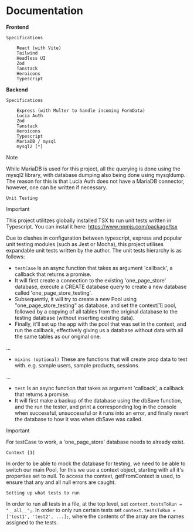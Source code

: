 # Documentation

**Frontend**

`Specifications`
```
    React (with Vite)
    Tailwind
    Headless UI
    Zod
    Tanstack
    Heroicons
    Typescript
```

    
**Backend**

`Specifications`
```
    Express (with Multer to handle incoming FormData)
    Lucia Auth
    Zod
    Tanstack
    Heroicons
    Typescript
    MariaDB / mysql
    mysql2 [*]
```
> [!NOTE]
> While MariaDB is used for this project, all the querying is done using the mysql2 library, with database dumping also being done using mysqldump.
> The reason for this is that Lucia Auth does not have a MariaDB connector, however, one can be written if necessary.



`Unit Testing`
> [!IMPORTANT]
> This project utilitzes globally installed TSX to run unit tests written in Typescript.
> You can instal it here: https://www.npmjs.com/package/tsx


Due to clashes in configuration between typescript, express and popular unit testing modules (such as Jest or Mocha), this project utilises expandable unit tests written by the author. The unit tests hierarchy is as follows:

* `testCase` Is an async function that takes as argument 'callback', a callback that returns a promise. 
* It will first create a connection to the existing 'one_page_store' database, execute a CREATE database query to create a new database called 'one_page_store_testing'.
* Subsequently, it will try to create a new Pool using "one_page_store_testing" as database, and set the context[1] pool, followed by a copying of all tables from the original database to the testing database (without inserting existing data).
* Finally, it'll set up the app with the pool that was set in the context, and run the callback, effectively giving us a database without data with all the same tables as our original one.
  
...

* `mixins (optional)` These are functions that will create prop data to test with. e.g. sample users, sample products, sessions.

...

* `test` Is an async function that takes as argument 'callback', a callback that returns a promise.
* It will first make a backup of the database using the dbSave function, and the run the tester, and print a corresponding log in the console when successful, unsuccessful or it runs into an error, and finally revert the database to how it was when dbSave was called.

> [!IMPORTANT]
> For testCase to work, a 'one_page_store' database needs to already exist.



`Context [1]` 


In order to be able to mock the database for testing, we need to be able to switch our main Pool, for this we use a context object, starting with all it's properties set to null. To access the context, getFromContext is used, to ensure that any and all null errors are caught.


`Setting up what tests to run` 


In order to run all tests in a file, at the top level, set `context.testsToRun = "__all__";`. In order to only run certain tests set `context.testsToRun = ['test1', 'test2', ...];`, where the contents of the array are the names assigned to the tests.
